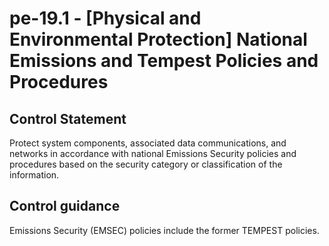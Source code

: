 # pe-19.1 - \[Physical and Environmental Protection\] National Emissions and Tempest Policies and Procedures

## Control Statement

Protect system components, associated data communications, and networks in accordance with national Emissions Security policies and procedures based on the security category or classification of the information.

## Control guidance

Emissions Security (EMSEC) policies include the former TEMPEST policies.
